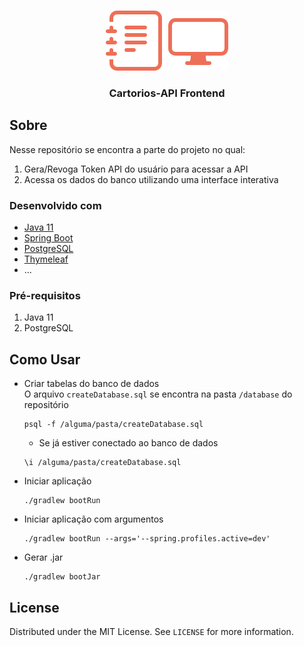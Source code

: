 <br />
<p align="center">
  <img src="/img/journal-text.svg" alt="" />
  <img src="/img/display.svg" alt="" />

  <h3 align="center">Cartorios-API Frontend</h3>
</p>

## Sobre

Nesse repositório se encontra a parte do projeto no qual:
1. Gera/Revoga Token API do usuário para acessar a API
2. Acessa os dados do banco utilizando uma interface interativa

### Desenvolvido com

* [Java 11](https://openjdk.java.net/)
* [Spring Boot](https://spring.io/)
* [PostgreSQL](https://www.postgresql.org/)
* [Thymeleaf](https://www.thymeleaf.org/)
* ...

### Pré-requisitos

1. Java 11
2. PostgreSQL

## Como Usar

* Criar tabelas do banco de dados  
  O arquivo `createDatabase.sql` se encontra na pasta `/database` do repositório
    ```shell
    psql -f /alguma/pasta/createDatabase.sql
    ```

    * Se já estiver conectado ao banco de dados
    ```postgresql
    \i /alguma/pasta/createDatabase.sql
    ```

* Iniciar aplicação
    ```shell
    ./gradlew bootRun
    ```

* Iniciar aplicação com argumentos
    ```shell
    ./gradlew bootRun --args='--spring.profiles.active=dev'
    ```

* Gerar .jar
    ```shell
    ./gradlew bootJar
    ```

## License

Distributed under the MIT License. See `LICENSE` for more information.
